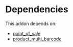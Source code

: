 # Dependencies

This addon depends on:

- [point_of_sale](../../odoo-bringout-oca-ocb-point_of_sale)
- [product_multi_barcode](../../odoo-bringout-oca-stock-logistics-barcode-product_multi_barcode)
